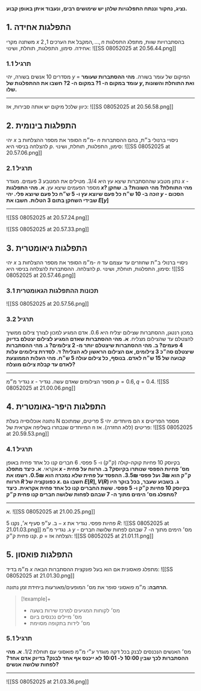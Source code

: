 ```table-of-contents
```
**נציג, נחקור וננתח התפלגויות שלהן יש שימושים רבים, ונעבוד איתן באופן קבוע.**

## 1. התפלגות אחידה
משתנה מקרי $x$ המקבל את הערכים $1, 2, ..., n$ בהסתברויות שוות, מתפלג התפלגות אחידה.
סימון, התפלגות, תוחלת, ושינוי: 
![[SS 08052025 at 20.56.44.png]]
### 1.1 תרגיל
מסדרים 10 אנשים בשורה, יהי $y$ = המיקום של עומר בשורה.
**מהי ההסתברות שעומר עומד במקום ה- 1? במקום ה- 2?**
**חשבו את ההתפלגות של $y$, ואת התוחלת והשונות שלו.**
___
כיוון שלכל מיקום יש אותה סבירות, אז:
![[SS 08052025 at 20.56.58.png]]

## 2. התפלגות בינומית
יהי $x$ מ״מ הסופר את מספר ההצלחות ב- $n$ ניסויי ברנולי ב״ת, בהם ההסתברות להצלחה בניסוי היא $p$.
סימון, התפלגות, תוחלת, ושינוי: ![[SS 08052025 at 20.57.06.png]]
### 2.1 תרגיל
נתון מטבע שההסתברות שיצא עץ היא 3/4. מטילים את המטבע 3 פעמים.
מוגדר $x$ - מספר הפעמים שיצא עץ.
**א. מהי התפלגות $x$? מהי התוחלת? מהי השונות?
ב. שחקן זוכה ב- 10 ש״ח כל פעם שיוצא עץ ו- 5 ש״ח כל פעם שיוצא פלי. יהי $y$ - הסכום שבידי השחקן בתום 3 הטלות. חשבו את $E[y]$**
___
![[SS 08052025 at 20.57.24.png]]

![[SS 08052025 at 20.57.33.png]]

## 3. התפלגות גיאומטרית
יהי $x$ מ״מ הסופר את מספר ההצלחות ב- $n$ ניסויי ברנולי ב״ת שחוזרים עד עצמם עד להצלחה. ההסתברות להצלחה בניסוי היא $p$.
סימון, התפלגות, תוחלת, ושינוי: ![[SS 08052025 at 20.57.46.png]]
### 3.1 תכונות ההתפלגות הגאומטרית
![[SS 08052025 at 20.57.56.png]]
### 3.2 תרגיל
במכון רנטגן, ההסתברות שצילום יצליח היא 0.6.
אדם המגיע למכון לצורך צילום ממשיך להצטלם עד שהצילום מצליח.
**א. מהי ההסתברות שאדם המגיע לצילום יצטלם בדיוק 4 פעמים?
ב. מהי ההסתברות שיצטלם יותר מ- 2 צילומים?
ג. מהי ההסתברות שיצטלם סה״כ 3 צילומים, אם הצילום הראשון לא הצליח?
ד. לסדרת צילומים עלות קבועה של 15 ש״ח לאדם. בנוסף, כל צילום עולה 5 ש״ח. מהי העלות הממוצעת לאדם עד קבלת צילום מוצלח?**
___
נגדיר מ״מ $x$ - מספר הצילומים שאדם עשה. נגדיר $p = 0.6, q = 0.4$.
![[SS 08052025 at 21.00.06.png]]
## 4. התפלגות היפר-גאומטרית
נתונה אוכלוסייה בעלת N פריטים, שמתוכם S הם מיוחדים.
יהי x מספר הפריטים המיוחדים שנבחרו בשליפה אקראית של n פריטים (ללא החזרה). אז:
![[SS 08052025 at 20.59.53.png]]
### 4.1 תרגיל
בקיוסק 10 פחיות קוקה-קולה (ק״ק) ו- 5 פפסי.
6 חברים קנו כל אחד פחית באופן אקראי.
**א. כיצד מתפלג $x$ - מס׳ פחיות הפפסי שנותרו בקיוסק?
ב. הרווח על פחית ק״ק הוא 3₪ ועל פפסי 3.5₪. ההפסד על פחית שלא נמכרה הוא 0.5₪.
רשמו את הרווח $R$ כפונקציה של $x$. חשבו גם $E[R], V(R)$
ג. בשבוע שעבר, בכל בוקר היו בקיוסק 10 פחיות ק״ק ו- 5 פפסי. ששת החברים קנו כל אחד פחית אקראית.
כיצד מתפלג מס׳ הימים מתוך ה- 7 שבהם לפחות שלושה חברים קנו פחית ק״ק?**
___
א. ![[SS 08052025 at 21.00.25.png]]

ב. ע״פ סעיף א׳, נקנו $5-x$ פחיות פפסי. נגדיר את $R$:
![[SS 08052025 at 21.01.03.png]]
ג. נגדיר מ״מ $y$ - מס׳ הימים מתוך ה- 7 שבהם לפחות שלושה חברים קנו פחית ק״ק. $p$ = הצלחה
אז: ![[SS 08052025 at 21.01.11.png]]

## 5. התפלגות פואסון
מ״מ בדיד $x$ מתפלג פואסונית אם הוא בעל פונקצית ההסתברות הבאה:
![[SS 08052025 at 21.01.30.png]]

**הרחבה:** מ״מ פואסוני סופר את מס׳ המופעים/מאורעות ביחידת זמן נתונה.
> [!example]+
> - מס׳ לקוחות המגיעים למרכז שירות בשעה
> - מס׳ מיילים נכנסים ביום
> - מס׳ לידות בתקופה מסוימת
### 5.1 תרגיל
מס׳ האנשים הנכנסים לבנק בכל דקה מוגדר ע״י מ״מ פואסוני עם תוחלת 1/2.
**א. מהי ההסתברות לכך שבין 10:00 ל- 10:01 לא ייכנס אף אחד לבנק? בדיוק אדם אחד? לפחות שלושה אנשים?**
___
![[SS 08052025 at 21.03.36.png]]
